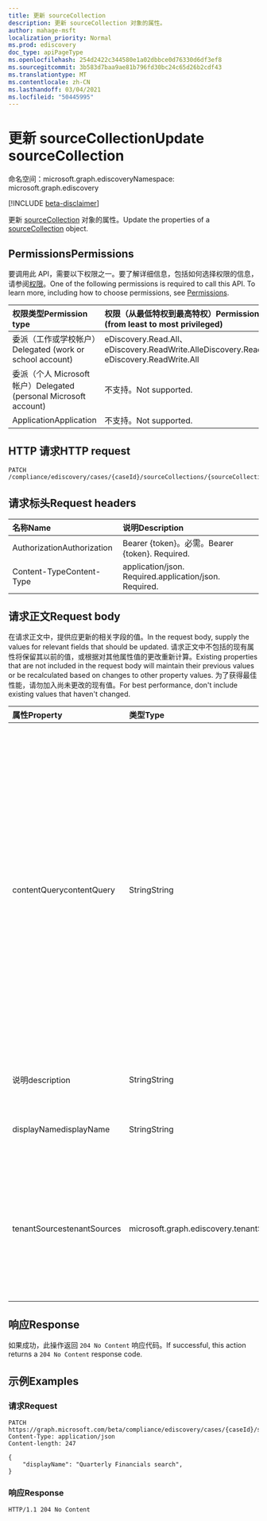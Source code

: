 ```yaml
---
title: 更新 sourceCollection
description: 更新 sourceCollection 对象的属性。
author: mahage-msft
localization_priority: Normal
ms.prod: ediscovery
doc_type: apiPageType
ms.openlocfilehash: 254d2422c344580e1a02dbbce0d76330d6df3ef8
ms.sourcegitcommit: 3b583d7baa9ae81b796fd30bc24c65d26b2cdf43
ms.translationtype: MT
ms.contentlocale: zh-CN
ms.lasthandoff: 03/04/2021
ms.locfileid: "50445995"
---
```

# <a name="update-sourcecollection"></a><span data-ttu-id="2a43a-103">更新 sourceCollection</span><span class="sxs-lookup"><span data-stu-id="2a43a-103">Update sourceCollection</span></span>

<span data-ttu-id="2a43a-104">命名空间：microsoft.graph.ediscovery</span><span class="sxs-lookup"><span data-stu-id="2a43a-104">Namespace: microsoft.graph.ediscovery</span></span>

[!INCLUDE [beta-disclaimer](../../includes/beta-disclaimer.md)]

<span data-ttu-id="2a43a-105">更新 [sourceCollection](../resources/ediscovery-sourcecollection.md) 对象的属性。</span><span class="sxs-lookup"><span data-stu-id="2a43a-105">Update the properties of a [sourceCollection](../resources/ediscovery-sourcecollection.md) object.</span></span>

## <a name="permissions"></a><span data-ttu-id="2a43a-106">Permissions</span><span class="sxs-lookup"><span data-stu-id="2a43a-106">Permissions</span></span>

<span data-ttu-id="2a43a-p101">要调用此 API，需要以下权限之一。要了解详细信息，包括如何选择权限的信息，请参阅[权限](/graph/permissions-reference)。</span><span class="sxs-lookup"><span data-stu-id="2a43a-p101">One of the following permissions is required to call this API. To learn more, including how to choose permissions, see [Permissions](/graph/permissions-reference).</span></span>

|<span data-ttu-id="2a43a-109">权限类型</span><span class="sxs-lookup"><span data-stu-id="2a43a-109">Permission type</span></span>|<span data-ttu-id="2a43a-110">权限（从最低特权到最高特权）</span><span class="sxs-lookup"><span data-stu-id="2a43a-110">Permissions (from least to most privileged)</span></span>|
|:---|:---|
|<span data-ttu-id="2a43a-111">委派（工作或学校帐户）</span><span class="sxs-lookup"><span data-stu-id="2a43a-111">Delegated (work or school account)</span></span>|<span data-ttu-id="2a43a-112">eDiscovery.Read.All、eDiscovery.ReadWrite.All</span><span class="sxs-lookup"><span data-stu-id="2a43a-112">eDiscovery.Read.All, eDiscovery.ReadWrite.All</span></span>|
|<span data-ttu-id="2a43a-113">委派（个人 Microsoft 帐户）</span><span class="sxs-lookup"><span data-stu-id="2a43a-113">Delegated (personal Microsoft account)</span></span>|<span data-ttu-id="2a43a-114">不支持。</span><span class="sxs-lookup"><span data-stu-id="2a43a-114">Not supported.</span></span>|
|<span data-ttu-id="2a43a-115">Application</span><span class="sxs-lookup"><span data-stu-id="2a43a-115">Application</span></span>|<span data-ttu-id="2a43a-116">不支持。</span><span class="sxs-lookup"><span data-stu-id="2a43a-116">Not supported.</span></span>|

## <a name="http-request"></a><span data-ttu-id="2a43a-117">HTTP 请求</span><span class="sxs-lookup"><span data-stu-id="2a43a-117">HTTP request</span></span>

<!-- {
  "blockType": "ignored"
}
-->

``` http
PATCH /compliance/ediscovery/cases/{caseId}/sourceCollections/{sourceCollectionId}
```

## <a name="request-headers"></a><span data-ttu-id="2a43a-118">请求标头</span><span class="sxs-lookup"><span data-stu-id="2a43a-118">Request headers</span></span>

|<span data-ttu-id="2a43a-119">名称</span><span class="sxs-lookup"><span data-stu-id="2a43a-119">Name</span></span>|<span data-ttu-id="2a43a-120">说明</span><span class="sxs-lookup"><span data-stu-id="2a43a-120">Description</span></span>|
|:---|:---|
|<span data-ttu-id="2a43a-121">Authorization</span><span class="sxs-lookup"><span data-stu-id="2a43a-121">Authorization</span></span>|<span data-ttu-id="2a43a-p102">Bearer {token}。必需。</span><span class="sxs-lookup"><span data-stu-id="2a43a-p102">Bearer {token}. Required.</span></span>|
|<span data-ttu-id="2a43a-124">Content-Type</span><span class="sxs-lookup"><span data-stu-id="2a43a-124">Content-Type</span></span>|<span data-ttu-id="2a43a-p103">application/json. Required.</span><span class="sxs-lookup"><span data-stu-id="2a43a-p103">application/json. Required.</span></span>|

## <a name="request-body"></a><span data-ttu-id="2a43a-127">请求正文</span><span class="sxs-lookup"><span data-stu-id="2a43a-127">Request body</span></span>

<span data-ttu-id="2a43a-128">在请求正文中，提供应更新的相关字段的值。</span><span class="sxs-lookup"><span data-stu-id="2a43a-128">In the request body, supply the values for relevant fields that should be updated.</span></span> <span data-ttu-id="2a43a-129">请求正文中不包括的现有属性将保留其以前的值，或根据对其他属性值的更改重新计算。</span><span class="sxs-lookup"><span data-stu-id="2a43a-129">Existing properties that are not included in the request body will maintain their previous values or be recalculated based on changes to other property values.</span></span> <span data-ttu-id="2a43a-130">为了获得最佳性能，请勿加入尚未更改的现有值。</span><span class="sxs-lookup"><span data-stu-id="2a43a-130">For best performance, don't include existing values that haven't changed.</span></span>

|<span data-ttu-id="2a43a-131">属性</span><span class="sxs-lookup"><span data-stu-id="2a43a-131">Property</span></span>|<span data-ttu-id="2a43a-132">类型</span><span class="sxs-lookup"><span data-stu-id="2a43a-132">Type</span></span>|<span data-ttu-id="2a43a-133">说明</span><span class="sxs-lookup"><span data-stu-id="2a43a-133">Description</span></span>|
|:---|:---|:---|
|<span data-ttu-id="2a43a-134">contentQuery</span><span class="sxs-lookup"><span data-stu-id="2a43a-134">contentQuery</span></span>|<span data-ttu-id="2a43a-135">String</span><span class="sxs-lookup"><span data-stu-id="2a43a-135">String</span></span>|<span data-ttu-id="2a43a-136">KQL 中的查询字符串 (关键字查询语言) 查询。</span><span class="sxs-lookup"><span data-stu-id="2a43a-136">The query string in KQL (Keyword Query Language) query.</span></span> <span data-ttu-id="2a43a-137">有关详细信息，请参阅内容搜索和电子数据展示的关键字 [查询和搜索条件](/microsoft-365/compliance/keyword-queries-and-search-conditions)。</span><span class="sxs-lookup"><span data-stu-id="2a43a-137">For details, see [Keyword queries and search conditions for Content Search and eDiscovery](/microsoft-365/compliance/keyword-queries-and-search-conditions).</span></span>  <span data-ttu-id="2a43a-138">可以使用与值配对的字段来优化搜索;例如 `subject:"Quarterly Financials" AND Date>=06/01/2016 AND Date<=07/01/2016` ，。</span><span class="sxs-lookup"><span data-stu-id="2a43a-138">You can refine searches by using fields paired with values; for example, `subject:"Quarterly Financials" AND Date>=06/01/2016 AND Date<=07/01/2016`.</span></span>|
|<span data-ttu-id="2a43a-139">说明</span><span class="sxs-lookup"><span data-stu-id="2a43a-139">description</span></span>|<span data-ttu-id="2a43a-140">String</span><span class="sxs-lookup"><span data-stu-id="2a43a-140">String</span></span>|<span data-ttu-id="2a43a-141">**sourceCollection 的说明**。</span><span class="sxs-lookup"><span data-stu-id="2a43a-141">The description of the **sourceCollection**.</span></span>|
|<span data-ttu-id="2a43a-142">displayName</span><span class="sxs-lookup"><span data-stu-id="2a43a-142">displayName</span></span>|<span data-ttu-id="2a43a-143">String</span><span class="sxs-lookup"><span data-stu-id="2a43a-143">String</span></span>|<span data-ttu-id="2a43a-144">**sourceCollection** 的 显示名称 。</span><span class="sxs-lookup"><span data-stu-id="2a43a-144">The display name of the **sourceCollection**.</span></span>|
|<span data-ttu-id="2a43a-145">tenantSources</span><span class="sxs-lookup"><span data-stu-id="2a43a-145">tenantSources</span></span>|<span data-ttu-id="2a43a-146">microsoft.graph.ediscovery.tenantSources</span><span class="sxs-lookup"><span data-stu-id="2a43a-146">microsoft.graph.ediscovery.tenantSources</span></span>|<span data-ttu-id="2a43a-147">指定此参数时，集合将跨越整个工作负荷的服务。</span><span class="sxs-lookup"><span data-stu-id="2a43a-147">When specified, the collection will span across a service for an entire workload.</span></span> <span data-ttu-id="2a43a-148">可取值为：`allMailboxes`、`allSites`。</span><span class="sxs-lookup"><span data-stu-id="2a43a-148">Possible values are: `allMailboxes`, `allSites`.</span></span>|

## <a name="response"></a><span data-ttu-id="2a43a-149">响应</span><span class="sxs-lookup"><span data-stu-id="2a43a-149">Response</span></span>

<span data-ttu-id="2a43a-150">如果成功，此操作返回 `204 No Content` 响应代码。</span><span class="sxs-lookup"><span data-stu-id="2a43a-150">If successful, this action returns a `204 No Content` response code.</span></span>

## <a name="examples"></a><span data-ttu-id="2a43a-151">示例</span><span class="sxs-lookup"><span data-stu-id="2a43a-151">Examples</span></span>

### <a name="request"></a><span data-ttu-id="2a43a-152">请求</span><span class="sxs-lookup"><span data-stu-id="2a43a-152">Request</span></span>

<!-- {
  "blockType": "request",
  "name": "update_sourcecollection"
}
-->

``` http
PATCH https://graph.microsoft.com/beta/compliance/ediscovery/cases/{caseId}/sourceCollections/1a9b4145d8f84e39bc45a7f68c5c5119
Content-Type: application/json
Content-length: 247

{
    "displayName": "Quarterly Financials search",
}
```

### <a name="response"></a><span data-ttu-id="2a43a-153">响应</span><span class="sxs-lookup"><span data-stu-id="2a43a-153">Response</span></span>

<!-- {
  "blockType": "response",
  "truncated": true
}
-->

``` http
HTTP/1.1 204 No Content
```
